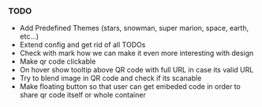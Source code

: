 ### TODO

- Add Predefined Themes (stars, snowman, super marion, space, earth, etc...)
- Extend config and get rid of all TODOs
- Check with mark how we can make it even more interesting with design
- Make qr code clickable
- On hover show tooltip above QR code with full URL in case its valid URL
- Try to blend image in QR code and check if its scanable
- Make floating button so that user can get embeded code in order to share qr code itself or whole container